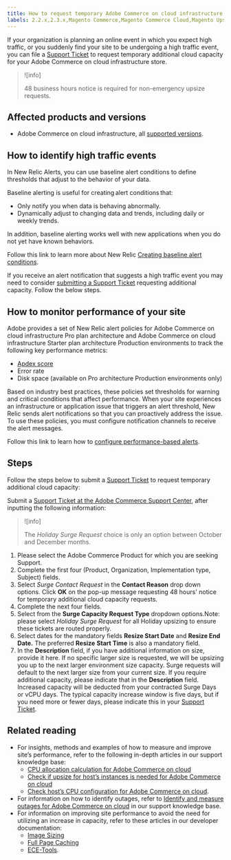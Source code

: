 ```yaml
---
title: How to request temporary Adobe Commerce on cloud infrastructure upsize
labels: 2.2.x,2.3.x,Magento Commerce,Magento Commerce Cloud,Magento Upsize,New Relic,alert,baseline,capacity,cloud,how to,request,temporary,Adobe Commerce,cloud infrastructure
---
```


If your organization is planning an online event in which you expect high traffic, or you suddenly find your site to be undergoing a high traffic event, you can file a [Support Ticket](https://support.magento.com/hc/en-us/articles/360019088251-Submit-a-support-ticket) to request temporary additional cloud capacity for your Adobe Commerce on cloud infrastructure store.

>![info]
>
>48 business hours notice is required for non-emergency upsize requests.

## Affected products and versions

* Adobe Commerce on cloud infrastructure, all [supported versions](https://magento.com/sites/default/files/magento-software-lifecycle-policy.pdf).

## How to identify high traffic events

In New Relic Alerts, you can use baseline alert conditions to define thresholds that adjust to the behavior of your data.

Baseline alerting is useful for creating alert conditions that:

* Only notify you when data is behaving abnormally.
* Dynamically adjust to changing data and trends, including daily or weekly trends.

In addition, baseline alerting works well with new applications when you do not yet have known behaviors.

Follow this link to learn more about New Relic [Creating baseline alert conditions](https://docs.newrelic.com/docs/alerts/new-relic-alerts/defining-conditions/create-baseline-alert-conditions).

If you receive an alert notification that suggests a high traffic event you may need to consider [submitting a Support Ticket](https://support.magento.com/hc/en-us/articles/360019088251-Submit-a-support-ticket) requesting additional capacity. Follow the below steps.

## How to monitor performance of your site

Adobe provides a set of New Relic alert policies for Adobe Commerce on cloud infrastructure Pro plan architecture and Adobe Commerce on cloud infrastructure Starter plan architecture Production environments to track the following key performance metrics:

* [Apdex score](https://docs.newrelic.com/docs/apm/new-relic-apm/apdex/apdex-measure-user-satisfaction)
* Error rate
* Disk space (available on Pro architecture Production environments only)

Based on industry best practices, these policies set thresholds for warning and critical conditions that affect performance. When your site experiences an infrastructure or application issue that triggers an alert threshold, New Relic sends alert notifications so that you can proactively address the issue. To use these policies, you must configure notification channels to receive the alert messages.

Follow this link to learn how to [configure performance-based alerts](https://devdocs.magento.com/cloud/project/new-relic.html#monitor-performance-with-alert-policies).

## Steps

Follow the steps below to submit a [Support Ticket](https://support.magento.com/hc/en-us/articles/360019088251-Submit-a-support-ticket) to request temporary additional cloud capacity:

Submit a [Support Ticket at the Adobe Commerce Support Center](https://support.magento.com/hc/en-us/articles/360019088251-Submit-a-support-ticket), after inputting the following information:

>![info]
>
>The *Holiday Surge Request* choice is only an option between October and December months.

1. Please select the Adobe Commerce Product for which you are seeking Support.
1. Complete the first four (Product, Organization, Implementation type, Subject) fields.
1. Select *Surge Contact Request* in the **Contact Reason** drop down options. Click **OK** on the pop-up message requesting 48 hours' notice for temporary additional cloud capacity requests.
1. Complete the next four fields.
1. Select from the **Surge Capacity Request Type** dropdown options.Note: please select *Holiday Surge Request* for all Holiday upsizing to ensure these tickets are routed properly.
1. Select dates for the mandatory fields **Resize Start Date** and **Resize End Date.** The preferred **Resize**   **Start Time** is also a mandatory field.
1. In the **Description** field, if you have additional information on size, provide it here. If no specific larger size is requested, we will be upsizing you up to the next larger environment size capacity. Surge requests will default to the next larger size from your current size. If you require additional capacity, please indicate that in the **Description** field. Increased capacity will be deducted from your contracted Surge Days or vCPU days. The typical capacity increase window is five days, but if you need more or fewer days, please indicate this in your [Support Ticket](https://support.magento.com/hc/en-us/articles/360019088251-Submit-a-support-ticket).

## Related reading

* For insights, methods and examples of how to measure and improve site’s performance, refer to the following in-depth articles in our support knowledge base:
    * [CPU allocation calculation for Adobe Commerce on cloud](https://support.magento.com/hc/en-us/articles/360058551232)
    * [Check if upsize for host’s instances is needed for Adobe Commerce on cloud](https://support.magento.com/hc/en-us/articles/360058506772)
    * [Check host’s CPU configuration for Adobe Commerce on cloud](https://support.magento.com/hc/en-us/articles/360058507012O).
* For information on how to identify outages, refer to [Identify and measure outages for Adobe Commerce on cloud](https://support.magento.com/hc/en-us/articles/4409500578957) in our support knowledge base.
* For information on improving site performance to avoid the need for utilizing an increase in capacity, refer to these articles in our developer documentation:
    * [Image Sizing](https://docs.magento.com/m2/ee/user_guide/catalog/product-image-resizing.html?_ga=2.180036580.1101564187.1584392801-2014893147.1552329962)  
    * [Full Page Caching](https://docs.magento.com/m2/ee/user_guide/system/cache-full-page.html?_ga=2.206252883.1101564187.1584392801-2014893147.1552329962)  
    * [ECE-Tools](https://devdocs.magento.com/guides/v2.2/cloud/reference/ece-tools-reference.html?_ga=2.250808134.1101564187.1584392801-2014893147.1552329962).  
